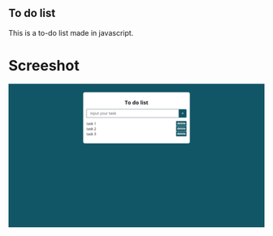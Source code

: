 ## To do list
This is a to-do list made in javascript.

# Screeshot
![Alt text](screenshot/screenshot.png "screenshot")
